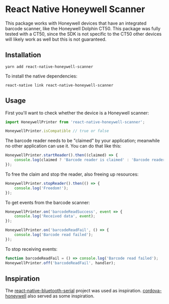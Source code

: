 # React Native Honeywell Scanner

This package works with Honeywell devices that have an integrated barcode scanner, like the Honeywell Dolphin CT50. This package was fully tested with a CT50, since the SDK is not specific to the CT50 other devices will likely work as well but this is not guaranteed.

## Installation

```
yarn add react-native-honeywell-scanner
```

To install the native dependencies:

```
react-native link react-native-honeywell-scanner
```

## Usage

First you'll want to check whether the device is a Honeywell scanner:

```js
import HoneywellPrinter from 'react-native-honeywell-scanner';

HoneywellPrinter.isCompatible // true or false
```

The barcode reader needs to be "claimed" by your application; meanwhile no other application can use it. You can do that like this:

```js
HoneywellPrinter.startReader().then((claimed) => {
    console.log(claimed ? 'Barcode reader is claimed' : 'Barcode reader is busy');
});
```

To free the claim and stop the reader, also freeing up resources:

```js
HoneywellPrinter.stopReader().then(() => {
    console.log('Freedom!');
});
```

To get events from the barcode scanner:

```js
HoneywellPrinter.on('barcodeReadSuccess', event => {
    console.log('Received data', event);
});

HoneywellPrinter.on('barcodeReadFail', () => {
    console.log('Barcode read failed');
});
```

To stop receiving events:

```js
function barcodeReadFail = () => console.log('Barcode read failed');
HoneywellPrinter.off('barcodeReadFail', handler);
```


## Inspiration

The [react-native-bluetooth-serial](https://github.com/rusel1989/react-native-bluetooth-serial) project was used as inspiration. [cordova-honeywell](https://github.com/icsfl/cordova-honeywell) also served as some inspiration.
